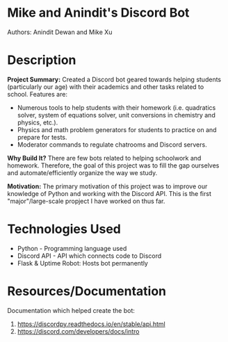 # Mike and Anindit's Discord Bot 
Authors: Anindit Dewan and Mike Xu  
# Description
**Project Summary:** Created a Discord bot geared towards helping students (particularly our age) with their academics and other tasks related to school. Features are: <br />
* Numerous tools to help students with their homework (i.e. quadratics solver, system of equations solver, unit conversions in chemistry and physics, etc.).
* Physics and math problem generators for students to practice on and prepare for tests. 
* Moderator commands to regulate chatrooms and Discord servers. 

**Why Build It?** There are few bots related to helping schoolwork and homework. Therefore, the goal of this project was to fill the gap ourselves and automate/efficiently organize the way we study. 

**Motivation:** The primary motivation of this project was to improve our knowledge of Python and working with the Discord API. This is the first "major"/large-scale propject I have worked on thus far. 

# Technologies Used 
- Python - Programming language used 
- Discord API - API which connects code to Discord 
- Flask & Uptime Robot: Hosts bot permanently 

# Resources/Documentation 
Documentation which helped create the bot: 
1. https://discordpy.readthedocs.io/en/stable/api.html
2. https://discord.com/developers/docs/intro

 
 
